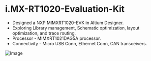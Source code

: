 # i.MX-RT1020-Evaluation-Kit

- Designed a NXP MIMXRT1020-EVK in Altium Designer.
- Exploring Library management, Schematic optimization, layout optimization, and trace routing.
- Processor - MIMXRT1021DAG5A processor.
- Connectivity - Micro USB Conn, Ethernet Conn, CAN transceivers.

![Image](https://github.com/user-attachments/assets/5e0b083b-531c-4bb2-a055-af1b8c807bfb)


